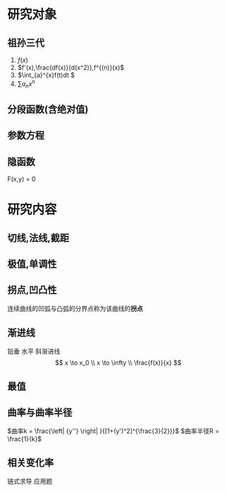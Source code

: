 # 研究对象

## 祖孙三代
1. $f(x)$
2. $f'(x),\frac{df(x)}{d(x^2)},f^{(n)}(x)$  
3. $\int_{a}^{x}f(t)dt $ 
4. $\sum a_nx^n$ 
   
## 分段函数(含绝对值)
## 参数方程
## 隐函数
F(x,y) = 0


# 研究内容

## 切线,法线,截距

## 极值,单调性
## 拐点,凹凸性
连续曲线的凹弧与凸弧的分界点称为该曲线的**拐点**

## 渐进线
铅垂
水平
斜渐进线
$$
x \to x_0 \\
x \to \infty \\
\frac{f(x)}{x}
$$


## 最值
## 曲率与曲率半径
$曲率k = \frac{\left| {y''} \right|  }{[1+(y')^2]^{\frac{3}{2}}}$
$曲率半径R = \frac{1}{k}$
## 相关变化率
链式求导
应用题
